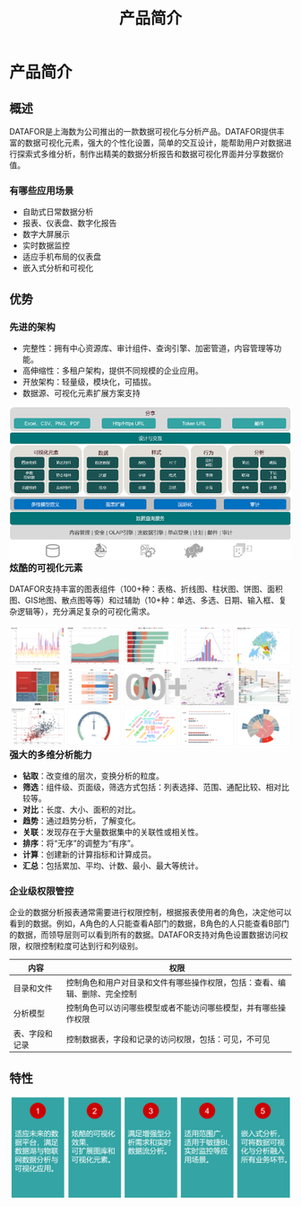 ﻿---
id: cpjj-cpjs
title: 产品简介
sidebar_position: 1
---
# 产品简介

## 概述

DATAFOR是上海数为公司推出的一款数据可视化与分析产品。DATAFOR提供丰富的数据可视化元素，强大的个性化设置，简单的交互设计，能帮助用户对数据进行探索式多维分析，制作出精美的数据分析报告和数据可视化界面并分享数据价值。

### 有哪些应用场景

- 自助式日常数据分析
- 报表、仪表盘、数字化报告
- 数字大屏展示
- 实时数据监控
- 适应手机布局的仪表盘
- 嵌入式分析和可视化

## 优势

### 先进的架构

- 完整性：拥有中心资源库、审计组件、查询引擎、加密管道，内容管理等功能。
- 高伸缩性：多租户架构，提供不同规模的企业应用。
- 开放架构：轻量级，模块化，可插拔。
- 数据源、可视化元素扩展方案支持

<img src="../images/image-20220203194336117.png"  align="left" />

### 炫酷的可视化元素

DATAFOR支持丰富的图表组件（100+种：表格、折线图、柱状图、饼图、面积图、GIS地图、散点图等等）和过辅助（10+种：单选、多选、日期、输入框、复杂逻辑等），充分满足复杂的可视化需求。

<img src="../../static/img/datafor/introduce/image-20220203200255294.png"  align="left" />

### 强大的多维分析能力

- **钻取**：改变维的层次，变换分析的粒度。
- **筛选**：组件级、页面级，筛选方式包括：列表选择、范围、通配比较、相对比较等。
- **对比**：长度、大小、面积的对比。
- **趋势**：通过趋势分析，了解变化。
- **关联**：发现存在于大量数据集中的关联性或相关性。
- **排序**：将“无序”的调整为“有序”。
- **计算**：创建新的计算指标和计算成员。
- **汇总**：包括累加、平均、计数、最小、最大等统计。

### 企业级权限管控

企业的数据分析报表通常需要进行权限控制，根据报表使用者的角色，决定他可以看到的数据。例如，A角色的人只能查看A部门的数据，B角色的人只能查看B部门的数据，而领导层则可以看到所有的数据。DATAFOR支持对角色设置数据访问权限，权限控制粒度可达到行和列级别。

| 内容           | 权限                                                         |
| -------------- | ------------------------------------------------------------ |
| 目录和文件     | 控制角色和用户对目录和文件有哪些操作权限，包括：查看、编辑、删除、完全控制 |
| 分析模型       | 控制角色可以访问哪些模型或者不能访问哪些模型，并有哪些操作权限 |
| 表、字段和记录 | 控制数据表，字段和记录的访问权限，包括：可见，不可见         |

## 特性

<img src="../../static/img/datafor/introduce/image-20220203213715684.png"  align="left" />
